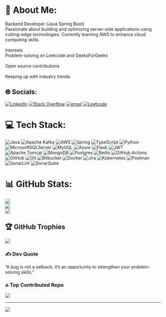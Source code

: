 # 💫 About Me:
Backend Developer (Java Spring Boot)<br>Passionate about building and optimizing server-side applications using cutting-edge technologies. Currently learning AWS to enhance cloud computing skills.<br><br>Interests<br>Problem-solving on Leetcode and GeeksForGeeks<br><br>Open source contributions<br><br>Keeping up with industry trends


## 🌐 Socials:
[![LinkedIn](https://img.shields.io/badge/LinkedIn-%230077B5.svg?logo=linkedin&logoColor=white)](https://www.linkedin.com/in/jgokulkrishnan) [![Stack Overflow](https://img.shields.io/badge/-Stackoverflow-FE7A16?logo=stack-overflow&logoColor=white)](https://stackoverflow.com/users/27588520/gokul-krishnan-j) [![email](https://img.shields.io/badge/Email-D14836?logo=gmail&logoColor=white)](mailto:jgokulkrishnan@outlook.com) [![Leetcode](https://img.shields.io/badge/LeetCode-%23FFA116.svg?logo=leetcode&logoColor=white
)](https://leetcode.com/u/jgokulkrishnan/)

# 💻 Tech Stack:
![Java](https://img.shields.io/badge/java-%23ED8B00.svg?style=for-the-badge&logo=openjdk&logoColor=white) ![Apache Kafka](https://img.shields.io/badge/Apache%20Kafka-000?style=for-the-badge&logo=apachekafka) ![AWS](https://img.shields.io/badge/AWS-%23FF9900.svg?style=for-the-badge&logo=amazon-aws&logoColor=white) ![Spring](https://img.shields.io/badge/spring-%236DB33F.svg?style=for-the-badge&logo=spring&logoColor=white) ![TypeScript](https://img.shields.io/badge/typescript-%23007ACC.svg?style=for-the-badge&logo=typescript&logoColor=white) ![Python](https://img.shields.io/badge/python-3670A0?style=for-the-badge&logo=python&logoColor=ffdd54) ![MicrosoftSQLServer](https://img.shields.io/badge/Microsoft%20SQL%20Server-CC2927?style=for-the-badge&logo=microsoft%20sql%20server&logoColor=white) ![MySQL](https://img.shields.io/badge/mysql-4479A1.svg?style=for-the-badge&logo=mysql&logoColor=white) ![Azure](https://img.shields.io/badge/azure-%230072C6.svg?style=for-the-badge&logo=microsoftazure&logoColor=white) ![Flask](https://img.shields.io/badge/flask-%23000.svg?style=for-the-badge&logo=flask&logoColor=white) ![JWT](https://img.shields.io/badge/JWT-black?style=for-the-badge&logo=JSON%20web%20tokens) ![Apache Tomcat](https://img.shields.io/badge/apache%20tomcat-%23F8DC75.svg?style=for-the-badge&logo=apache-tomcat&logoColor=black) ![MongoDB](https://img.shields.io/badge/MongoDB-%234ea94b.svg?style=for-the-badge&logo=mongodb&logoColor=white) ![Postgres](https://img.shields.io/badge/postgres-%23316192.svg?style=for-the-badge&logo=postgresql&logoColor=white) ![Redis](https://img.shields.io/badge/redis-%23DD0031.svg?style=for-the-badge&logo=redis&logoColor=white) ![GitHub Actions](https://img.shields.io/badge/github%20actions-%232671E5.svg?style=for-the-badge&logo=githubactions&logoColor=white) ![GitHub](https://img.shields.io/badge/github-%23121011.svg?style=for-the-badge&logo=github&logoColor=white) ![Git](https://img.shields.io/badge/git-%23F05033.svg?style=for-the-badge&logo=git&logoColor=white) ![Bitbucket](https://img.shields.io/badge/bitbucket-%230047B3.svg?style=for-the-badge&logo=bitbucket&logoColor=white) ![Docker](https://img.shields.io/badge/docker-%230db7ed.svg?style=for-the-badge&logo=docker&logoColor=white) ![Jira](https://img.shields.io/badge/jira-%230A0FFF.svg?style=for-the-badge&logo=jira&logoColor=white) ![Kubernetes](https://img.shields.io/badge/kubernetes-%23326ce5.svg?style=for-the-badge&logo=kubernetes&logoColor=white) ![Postman](https://img.shields.io/badge/Postman-FF6C37?style=for-the-badge&logo=postman&logoColor=white) ![SonarLint](https://img.shields.io/badge/SonarLint-CB2029?style=for-the-badge&logo=SONARLINT&logoColor=white) ![SonarQube](https://img.shields.io/badge/SonarQube-black?style=for-the-badge&logo=sonarqube&logoColor=4E9BCD)
# 📊 GitHub Stats:
![](https://github-readme-stats.vercel.app/api?username=gokulkrishnanj&theme=onedark&hide_border=false&include_all_commits=true&count_private=true)<br/>
![](https://github-readme-streak-stats.herokuapp.com/?user=gokulkrishnanj&theme=onedark&hide_border=false)<br/>
![](https://github-readme-stats.vercel.app/api/top-langs/?username=gokulkrishnanj&theme=onedark&hide_border=false&include_all_commits=true&count_private=true&layout=compact)

## 🏆 GitHub Trophies
![](https://github-profile-trophy.vercel.app/?username=gokulkrishnanj&theme=radical&no-frame=false&no-bg=false&margin-w=4)

### ✍️ Dev Quote
 “A bug is not a setback; it’s an opportunity to strengthen your problem-solving skills.”

### 🔝 Top Contributed Repo
![](https://github-contributor-stats.vercel.app/api?username=gokulkrishnanj&limit=5&theme=dark&combine_all_yearly_contributions=true)

---
[![](https://visitcount.itsvg.in/api?id=gokulkrishnanj&icon=0&color=4)](https://visitcount.itsvg.in)

<!-- Proudly created with GPRM ( https://gprm.itsvg.in ) -->
